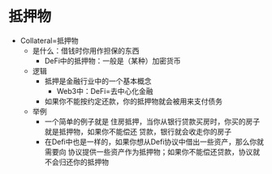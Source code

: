 # 抵押物

* Collateral=抵押物 
  * 是什么：借钱时你用作担保的东西 
    * DeFi中的抵押物：一般是（某种）加密货币 
  * 逻辑 
    * 抵押是金融行业中的一个基本概念 
      * Web3中：DeFi=去中心化金融 
    * 如果你不能按约定还款，你的抵押物就会被用来支付债务 
  * 举例 
    * 一个简单的例子就是 住房抵押，当你从银行贷款买房时，你买的房子就是抵押物，如果你不能偿还 贷款，银行就会收走你的房子 
    * 在Defi中也是一样的，如果你想从Defi协议中借出一些资产，那么你就需要向 协议提供一些资产作为抵押物；如果你不能偿还贷款，协议就不会归还你的抵押物 
